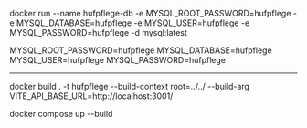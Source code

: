 docker run --name hufpflege-db -e MYSQL_ROOT_PASSWORD=hufpflege -e MYSQL_DATABASE=hufpflege -e MYSQL_USER=hufpflege -e MYSQL_PASSWORD=hufpflege -d mysql:latest

MYSQL_ROOT_PASSWORD=hufpflege
MYSQL_DATABASE=hufpflege
MYSQL_USER=hufpflege
MYSQL_PASSWORD=hufpflege

---

docker build . -t hufpflege --build-context root=../../ --build-arg VITE_API_BASE_URL=http://localhost:3001/

docker compose up --build
